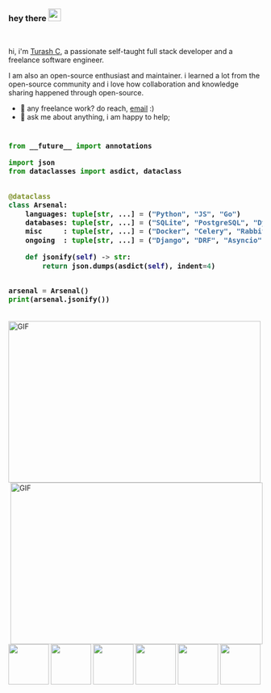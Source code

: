 <!-- <img src="https://raw.githubusercontent.com/turashrocks/html-dashboard-new/main/application-screenshot3.png"> -->


### hey there <img src="https://media.giphy.com/media/hvRJCLFzcasrR4ia7z/giphy.gif" width="25px">

<br />

hi, i'm [Turash C](https://ebuilders.pro/), a passionate self-taught full stack developer and a freelance software engineer. 

I am also an open-source enthusiast and maintainer. i learned a lot from the open-source community and i love how collaboration and knowledge sharing happened through open-source.
  
- 💼 any freelance work? do reach, [email](mailto:turash.chowdhury@gmail.com) :)
- 💬 ask me about anything, i am happy to help;

<h3>
    
```python
​
from __future__ import annotations

import json
from dataclasses import asdict, dataclass


@dataclass
class Arsenal:
    languages: tuple[str, ...] = ("Python", "JS", "Go")
    databases: tuple[str, ...] = ("SQLite", "PostgreSQL", "DynamoDB", "Redis")
    misc     : tuple[str, ...] = ("Docker", "Celery", "RabbitMQ", "Arq", "SQS")
    ongoing  : tuple[str, ...] = ("Django", "DRF", "Asyncio")

    def jsonify(self) -> str:
        return json.dumps(asdict(self), indent=4)


arsenal = Arsenal()
print(arsenal.jsonify())
​
```
</h3>
 <img align="left" alt="GIF" src="https://raw.githubusercontent.com/turashrocks/turashrocks/main/home.gif?raw=true" width="500" height="320" />

  <img align="right" alt="GIF" src="https://raw.githubusercontent.com/turashrocks/turashrocks/main/code.gif?raw=true" width="500" height="320" />


  <img src="https://raw.githubusercontent.com/turashrocks/turashrocks/main/svg-logo/laravel.svg" width="80" height="80" />
  <img src="https://raw.githubusercontent.com/turashrocks/turashrocks/main/svg-logo/mysql.svg" width="80" height="80" />
  <img src="https://raw.githubusercontent.com/turashrocks/turashrocks/main/svg-logo/node-js.svg" width="80" height="80" />
  <img src="https://raw.githubusercontent.com/turashrocks/turashrocks/main/svg-logo/react-js.svg" width="80" height="80" />
  <img src="https://raw.githubusercontent.com/turashrocks/turashrocks/main/svg-logo/vue-js.svg" width="80" height="80" />
  <img src="https://raw.githubusercontent.com/turashrocks/turashrocks/main/svg-logo/typescript.svg" width="80" height="80" />
